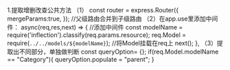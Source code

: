 1.提取增删改查公共方法
（1）
    const router = express.Router({
      mergeParams:true,
    }); //父级路由合并到子级路由
（2）在app.use里添加中间件：
    async(req,res,next) => { //添加中间件
      const modelName = require('inflection').classify(req.params.resource);
      req.Model = require(`../../models/${modelName}`); //将Model挂载在req上
      next();
    },
（3）提取出不同部分，单独做判断
    const queryOption= {};
      if(req.Model.modelName == "Category"){
        queryOption.populate = "parent";
      }
